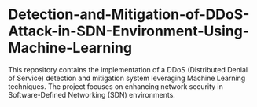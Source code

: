 # Detection-and-Mitigation-of-DDoS-Attack-in-SDN-Environment-Using-Machine-Learning
This repository contains the implementation of a DDoS (Distributed Denial of Service) detection and mitigation system leveraging Machine Learning techniques. The project focuses on enhancing network security in Software-Defined Networking (SDN) environments.
